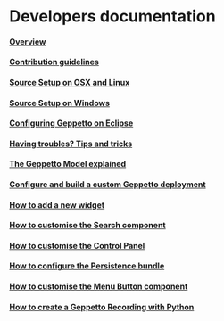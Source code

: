 Developers documentation
========================

#### [Overview](./overview.html)
#### [Contribution guidelines](./contribute.html)


#### [Source Setup on OSX and Linux](./osxlinuxsetup.html)
#### [Source Setup on Windows](./windowssetup.html)
#### [Configuring Geppetto on Eclipse](./eclipsesetup.html)
#### [Having troubles? Tips and tricks](./devtips.html)


#### [The Geppetto Model explained](./geppettomodel.html)
#### [Configure and build a custom Geppetto deployment](./build.html)
#### [How to add a new widget](./widgets.html)
#### [How to customise the Search component](./spotlightcustom.html)
#### [How to customise the Control Panel](./controlpanelcustom.html)
#### [How to configure the Persistence bundle](./persistence.html)
#### [How to customise the Menu Button component](./menubutton.html)

#### [How to create a Geppetto Recording with Python](./recordingandreplaying.html)

